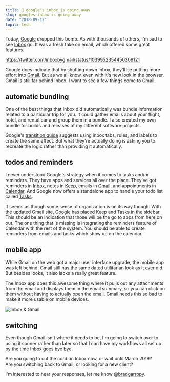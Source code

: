 ```yaml
---
title: 📧 google's inbox is going away
slug: googles-inbox-is-going-away
date: "2018-09-12"
topic: tech
---
```


Today, [Google][google] dropped this bomb. As with thousands of others, I'm sad to see [Inbox][inbox] go. It was a fresh take on email, which offered some great features.

https://twitter.com/inboxbygmail/status/1039952354450309121

Google does indicate that by shutting down Inbox, they'll be putting more effort into [Gmail][gmail]. But as we all know, even with it's new look in the browser, Gmail is still far behind Inbox. I want to see a few things come to Gmail.

## automatic bundling

One of the best things that Inbox did automatically was bundle information related to a particular trip for you. It could gather emails about your flight, hotel, and rental car and group them in a bundle. I also created my own bundle for builds and releases of my different software projects.

Google's [transition guide][transition] suggests using inbox tabs, rules, and labels to create the same effect. But what they're actually doing is asking you to recreate the logic rather than providing it automatically.

## todos and reminders

I never understood Google's strategy when it comes to tasks and/or reminders. They have apps and services all over the place. They've got reminders in [Inbox][inbox], notes in [Keep][keep], emails in [Gmail][gmail], and appointments in [Calendar][calendar]. And Google now offers a standalone app to handle your todo list called [Tasks][tasks].

It seems as though some sense of organization is on its way though. With the updated Gmail site, Google has placed Keep and Tasks in the sidebar. This should be an indication that those will be the go to apps from here on out. The one thing that is missing is integrating the reminders feature of Calendar with the rest of the system. You should be able to create reminders from emails and tasks which show up on the calendar.

## mobile app

While Gmail on the web got a major user interface upgrade, the mobile app was left behind. Gmail still has the same dated utilitarian look as it ever did. But besides looks, it also lacks a really great feature.

The Inbox app does this awesome thing where it pulls out any attachments from the email and displays them in the email summary, so you can click on them without having to actually open the email. Gmail needs this so bad to make it more usable on mobile devices.

![Inbox & Gmail][inbox-gmail]

## switching

Even though Gmail isn't where it needs to be, I'm going to switch over to using it sooner rather than later so that I can have my workflows all set up by the time Inbox goes bye bye.

Are you going to cut the cord on Inbox now, or wait until March 2019?  
Are you switching back to Gmail, or looking for a new client?

I'm interested to hear your responses, let me know [@bradgarropy][twitter].

[google]: https://www.google.com/about/products/
[inbox]: https://inbox.google.com/
[gmail]: https://gmail.com/
[transition]: https://support.google.com/inbox/answer/9117840
[keep]: http://keep.google.com/
[calendar]: https://calendar.google.com
[tasks]: https://play.google.com/store/apps/details?id=com.google.android.apps.tasks
[inbox-gmail]: /posts/inbox-gmail.png
[twitter]: https://twitter.com/bradgarropy
